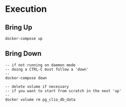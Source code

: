 # Execution

## Bring Up
```
docker-compose up
```

## Bring Down
```
-- if not running on daemon mode
-- doing a CTRL-C must follow a 'down'
--
docker-compose down

-- delete volume if necessary
-- if you want to start from scratch in the next 'up'
--
docker volume rm pg_clio_db_data
```
